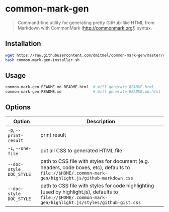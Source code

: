 # common-mark-gen

> Command-line utility for generating pretty GitHub-like HTML from Markdown with CommonMark (http://commonmark.org/)
> syntax.

## Installation


```bash
wget https://raw.githubusercontent.com/dmitmel/common-mark-gen/master/common-mark-gen-installer.sh
bash common-mark-gen-installer.sh
```

## Usage

```bash
common-mark-gen README.md README.html  # Will generate README.html
common-mark-gen README.md              # Will generate README.md.html
```

## Options

| Option                    | Description                                                                                                                                          |
|---------------------------|------------------------------------------------------------------------------------------------------------------------------------------------------|
| `-p`, `--print-result`    | print result                                                                                                                                         |
| `-1`, `--one-file`        | put all CSS to generated HTML file                                                                                                                   |
| `--doc-style DOC_STYLE`   | path to CSS file with styles for document (e.g. headers, code boxes, etc), defaults to `file://$HOME/.common-mark-gen/highlight.js/github-markdown.css`    |
| `--doc-style DOC_STYLE`   | path to CSS file with styles for code highlighting (used by highlight.js), defaults to `file://$HOME/.common-mark-gen/highlight.js/styles/github-gist.css` |
